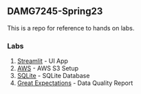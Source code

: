 ## DAMG7245-Spring23
This is a repo for reference to hands on labs.

### Labs
1. [Streamlit](streamlit) - UI App
2. [AWS](aws) - AWS S3 Setup
3. [SQLite](sqlite) - SQLite Database
3. [Great Expectations](great-expectation) - Data Quality Report

